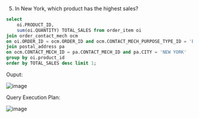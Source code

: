 5. In New York, which product has the highest sales?

```sql
select
	oi.PRODUCT_ID,
	sum(oi.QUANTITY) TOTAL_SALES from order_item oi
join order_contact_mech ocm
on oi.ORDER_ID = ocm.ORDER_ID and ocm.CONTACT_MECH_PURPOSE_TYPE_ID = 'BILLING_LOCATION'
join postal_address pa
on ocm.CONTACT_MECH_ID = pa.CONTACT_MECH_ID and pa.CITY = 'NEW YORK'
group by oi.product_id
order by TOTAL_SALES desc limit 1;
```
Ouput:

![image](https://github.com/Sandesh3003/TrainingAssignment/assets/77960808/7209efd6-98ba-4b43-9b46-21df6e68f6bc)

Query Execution Plan:

![image](https://github.com/Sandesh3003/TrainingAssignment/assets/77960808/909f3074-b5e3-45ca-a15a-131bf42f2329)

